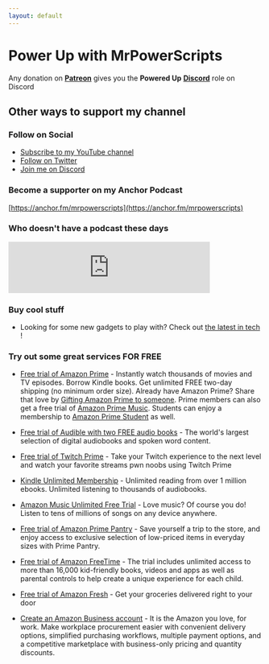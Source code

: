 ```yaml
---
layout: default
---
```


# Power Up with MrPowerScripts

Any donation on **[Patreon](https://bit.ly/mrps-patreon)** gives you the **Powered Up**  **[Discord](https://bit.ly/mrps-discord)** role on Discord

## Other ways to support my channel

### Follow on Social

- [Subscribe to my YouTube channel](https://bit.ly/mrps-yt-sub)
- [Follow on Twitter](https://bit.ly/mrps-twitter)
- [Join me on Discord](https://bit.ly/mrps-discord)

### Become a supporter on my Anchor Podcast

[https://anchor.fm/mrpowerscripts](https://anchor.fm/mrpowerscripts)

### Who doesn't have a podcast these days

<iframe src="https://anchor.fm/mrpowerscripts/embed" height="102px" width="400px" frameborder="0" scrolling="no"></iframe>

### Buy cool stuff

- Looking for some new gadgets to play with? Check out <a target="_blank" href="https://www.amazon.com/b?_encoding=UTF8&tag=mrpowerscript-20&linkCode=ur2&linkId=3d88ae58f7f718c680d17870ab493664&camp=1789&creative=9325&node=172456">the latest in tech</a><img src="//ir-na.amazon-adsystem.com/e/ir?t=mrpowerscript-20&l=ur2&o=1" width="1" height="1" border="0" alt="" style="border:none !important; margin:0px !important;" />!

### Try out some great services FOR FREE

- [Free trial of Amazon Prime](https://amzn.to/2EEL8mt) - Instantly watch thousands of movies and TV episodes. Borrow Kindle books. Get unlimited FREE two-day shipping (no minimum order size). Already have Amazon Prime? Share that love by [Gifting Amazon Prime to someone](https://amzn.to/2VrE3uY). Prime members can also get a free trial of [Amazon Prime Music](https://amzn.to/2BWlHL0). Students can enjoy a membership to [Amazon Prime Student](https://amzn.to/2VrEg1e) as well.

- [Free trial of Audible with two FREE audio books](https://amzn.to/2ECBwZ7) - The world's largest selection of digital audiobooks and spoken word content.

[//]: # (End Date: Dec 30, 2020 at 05:00 PM PST)
- [Free trial of Twitch Prime](https://amzn.to/2EAQdfd) - Take your Twitch experience to the next level and watch your favorite streams pwn noobs using Twitch Prime

[//]: # (End Date: Dec 30, 2022 at 04:00 PM PST)
- [Kindle Unlimited Membership](https://amzn.to/2VtbpJZ) - Unlimited reading from over 1 million ebooks. Unlimited listening to thousands of audiobooks.

[//]: # (End Date: Dec 30, 2019 at 04:00 PM PST)
- [Amazon Music Unlimited Free Trial](https://amzn.to/2SxbGJZ) - Love music? Of course you do! Listen to tens of millions of songs on any device anywhere.

[//]: # (End Date: Dec 30, 2020 at 05:00 PM PST)
- [Free trial of Amazon Prime Pantry](https://amzn.to/2GNNPnT) - Save yourself a trip to the store, and enjoy access to exclusive selection of low-priced items in everyday sizes with Prime Pantry.

[//]: # (End Date: Dec 30, 2020 at 04:00 PM PST)
- [Free trial of Amazon FreeTime](https://amzn.to/2XtAZ3d) - The trial includes unlimited access to more than 16,000 kid-friendly books, videos and apps as well as parental controls to help create a unique experience for each child.

[//]: # (End Date: Dec 30, 2020 at 05:00 PM PST)
- [Free trial of Amazon Fresh](https://amzn.to/2SxS8F8) - Get your groceries delivered right to your door

- [Create an Amazon Business account](https://amzn.to/2XsZg9K) - It is the Amazon you love, for work. Make workplace procurement easier with convenient delivery options, simplified purchasing workflows, multiple payment options, and a competitive marketplace with business-only pricing and quantity discounts.